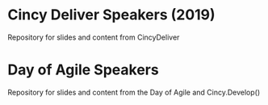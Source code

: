 # Cincy Deliver Speakers (2019)
Repository for slides and content from CincyDeliver

# Day of Agile Speakers
Repository for slides and content from the Day of Agile and Cincy.Develop()
